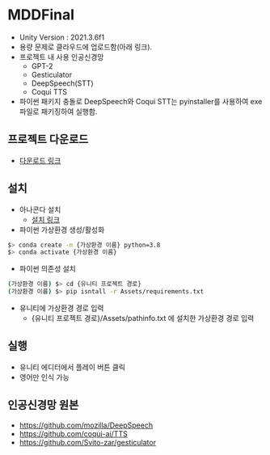 # MDDFinal
- Unity Version : 2021.3.6f1
- 용량 문제로 클라우드에 업로드함(아래 링크).
- 프로젝트 내 사용 인공신경망
  - GPT-2
  - Gesticulator
  - DeepSpeech(STT)
  - Coqui TTS
- 파이썬 패키지 충돌로 DeepSpeech와 Coqui STT는 pyinstaller를 사용하여 exe 파일로 패키징하여 실행함.


## 프로젝트 다운로드
- [다운로드 링크](http://naver.me/xr6kzEyS)

## 설치
- 아나콘다 설치
  - [설치 링크](https://www.anaconda.com/download)
- 파이썬 가상환경 생성/활성화
```sh
$> conda create -n {가상환경 이름} python=3.8
$> conda activate {가상환경 이름}
```
- 파이썬 의존성 설치
```sh
(가상환경 이름) $> cd {유니티 프로젝트 경로}
(가상환경 이름) $> pip isntall -r Assets/requirements.txt
```
- 유니티에 가상환경 경로 입력
  - {유니티 프로젝트 경로}/Assets/pathinfo.txt 에 설치한 가상환경 경로 입력

## 실행
- 유니티 에디터에서 플레이 버튼 클릭
- 영어만 인식 가능

## 인공신경망 원본
- https://github.com/mozilla/DeepSpeech
- https://github.com/coqui-ai/TTS
- https://github.com/Svito-zar/gesticulator
